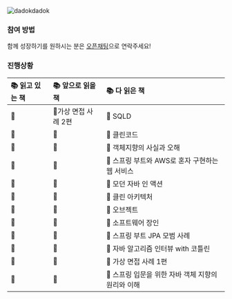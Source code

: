 ![dadokdadok](https://github.com/dev-wooyeon/reading-books-for-programmers/assets/50124623/0b6efc0a-e747-407f-b9ed-dea2751b95bd)

### 참여 방법
함께 성장하기를 원하시는 분은 [오픈채팅](https://open.kakao.com/o/g8qe1nkf)으로 연락주세요!

### 진행상황
|📚 읽고 있는 책|📚 앞으로 읽을 책|📚 다 읽은 책|
|:---|:---|:---|
|📕 |📘가상 면접 사례 2편|📗 SQLD
|📕 |📘|📗 클린코드
|📕 |📘|📗 객체지향의 사실과 오해
|📕 |📘|📗 스프링 부트와 AWS로 혼자 구현하는 웹 서비스
|📕 |📘|📗 모던 자바 인 액션
|📕 |📘|📗 클린 아키텍처
|📕 |📘|📗 오브젝트
|📕 |📘|📗 소프트웨어 장인
|📕 |📘|📗 스프링 부트 JPA 모범 사례
|📕 |📘|📗 자바 알고리즘 인터뷰 with 코틀린
|📕 |📘|📗 가상 면접 사례 1편
|📕 |📘|📗 스프링 입문을 위한 자바 객체 지향의 원리와 이해
